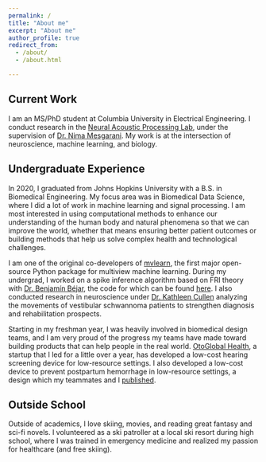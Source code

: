 ```yaml
---
permalink: /
title: "About me"
excerpt: "About me"
author_profile: true
redirect_from: 
  - /about/
  - /about.html

---
```


## Current Work

I am an MS/PhD student at Columbia University in Electrical Engineering. I conduct research in the [Neural Acoustic Processing Lab](http://naplab.ee.columbia.edu/), under the supervision of [Dr. Nima Mesgarani](http://nima.ee.columbia.edu/). My work is at the intersection of neuroscience, machine learning, and biology.


## Undergraduate Experience

In 2020, I graduated from Johns Hopkins University with a B.S. in Biomedical Engineering. My focus area was in Biomedical Data Science, where I did a lot of work in machine learning and signal processing. I am most interested in using computational methods to enhance our understanding of the human body and natural phenomena so that we can improve the world, whether that means ensuring better patient outcomes or building methods that help us solve complex health and technological challenges.

I am one of the original co-developers of [mvlearn](https://mvlearn.github.io/), the first major open-source Python package for multiview machine learning. During my undergrad, I worked on a spike inference algorithm based on FRI theory with [Dr. Benjamín Béjar](https://people.epfl.ch/benjamin.bejarharo/?lang=en), the code for which can be found [here](https://github.com/gavinmischler/spikeFRInder). I also conducted research in neuroscience under [Dr. Kathleen Cullen](https://thecullenlab.org/) analyzing the movements of vestibular schwannoma patients to strengthen diagnosis and rehabilitation prospects.

Starting in my freshman year, I was heavily involved in biomedical design teams, and I am very proud of the progress my teams have made toward building products that can help people in the real world. [OtoGlobal Health](https://otoglobalhealth.wixsite.com/companysite), a startup that I led for a little over a year, has developed a low-cost hearing screening device for low-resource settings. I also developed a low-cost device to prevent postpartum hemorrhage in low-resource settings, a design which my teammates and I [published](https://asmedigitalcollection.asme.org/medicaldevices/article-abstract/14/1/014503/1072514/Improved-Treatment-of-Postpartum-Hemorrhage-Design?redirectedFrom=fulltext).

## Outside School

Outside of academics, I love skiing, movies, and reading great fantasy and sci-fi novels. I volunteered as a ski patroller at a local ski resort during high school, where I was trained in emergency medicine and realized my passion for healthcare (and free skiing).